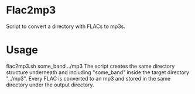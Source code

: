 # Flac2mp3
Script to convert a directory with FLACs to mp3s.

# Usage
flac2mp3.sh some_band ../mp3
The script creates the same directory structure underneath and including "some_band" inside the target directory "../mp3". Every FLAC is converted to an mp3 and stored in the same directory under the output directory.
